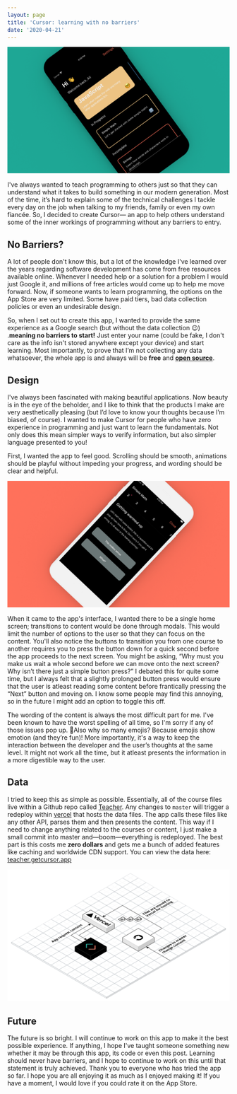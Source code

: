 ```yaml
---
layout: page
title: 'Cursor: learning with no barriers'
date: '2020-04-21'
---
```


![Cursor mockup](./images/cursor-mockup.png)

I've always wanted to teach programming to others just so that they can understand what it takes to build something in our modern generation.
Most of the time, it’s hard to explain some of the technical challenges I tackle every day on the job when talking to my friends, family or even my own fiancée. So, I decided to create Cursor— an app to help others understand some of the inner workings of programming without any barriers to entry.

## No Barriers?

A lot of people don't know this, but a lot of the knowledge I've learned over the years regarding software development has come from free resources available online. Whenever I needed help or a solution for a problem I would just Google it, and millions of free articles would come up to help me move forward. Now, if someone wants to learn programming, the options on the App Store are very limited. Some have paid tiers, bad data collection policies or even an undesirable design.

So, when I set out to create this app, I wanted to provide the same experience as a Google search (but without the data collection 😉) .**meaning no barriers to start!** Just enter your name (could be fake, I don't care as the info isn't stored anywhere except your device) and start learning. Most importantly, to prove that I’m not collecting any data whatsoever, the whole app is and always will be **free** and **[open source](https://github.com/awaseem/cursor)**.

## Design

I've always been fascinated with making beautiful applications. Now beauty is in the eye of the beholder, and I like to think that the products I make are very aesthetically pleasing (but I’d love to know your thoughts because I’m biased, of course). I wanted to make Cursor for people who have zero experience in programming and just want to learn the fundamentals. Not only does this mean simpler ways to verify information, but also simpler language presented to you!

First, I wanted the app to feel good. Scrolling should be smooth, animations should be playful without impeding your progress, and wording should be clear and helpful.

![Cursor mockup](./images/cursor-question.png)

When it came to the app's interface, I wanted there to be a single home screen; transitions to content would be done through modals. This would limit the number of options to the user so that they can focus on the content. You'll also notice the buttons to transition you from one course to another requires you to press the button down for a quick second before the app proceeds to the next screen. You might be asking, “Why must you make us wait a whole second before we can move onto the next screen? Why isn’t there just a simple button press?” I debated this for quite some time, but I always felt that a slightly prolonged button press would ensure that the user is atleast reading some content before frantically pressing the “Next” button and moving on. I know some people may find this annoying, so in the future I might add an option to toggle this off.

The wording of the content is always the most difficult part for me. I've been known to have the worst spelling of all time, so I'm sorry if any of those issues pop up. 🙈Also why so many emojis? Because emojis show emotion (and they’re fun)! More importantly, it's a way to keep the interaction between the developer and the user’s thoughts at the same level. It might not work all the time, but it atleast presents the information in a more digestible way to the user.

## Data

I tried to keep this as simple as possible. Essentially, all of the course files live within a Github repo called [Teacher](https://github.com/awaseem/teacher). Any changes to `master` will trigger a redeploy within [vercel](https://vercel.com/) that hosts the data files. The app calls these files like any other API, parses them and then presents the content. This way if I need to change anything related to the courses or content, I just make a small commit into master and—boom—everything is redeployed. The best part is this costs me **zero dollars** and gets me a bunch of added features like caching and worldwide CDN support. You can view the data here: [teacher.getcursor.app](https://teacher.getcursor.app)

![Cursor Design](./images/cursor-architecture.png)

## Future

The future is so bright. I will continue to work on this app to make it the best possible experience. If anything, I hope I've taught someone something new whether it may be through this app, its code or even this post. Learning should never have barriers, and I hope to continue to work on this until that statement is truly achieved.
Thank you to everyone who has tried the app so far. I hope you are all enjoying it as much as I enjoyed making it! If you have a moment, I would love if you could rate it on the App Store.
